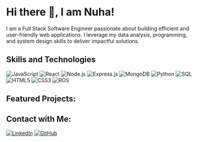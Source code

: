 # Hi there 👋, I am Nuha!

I am a Full Stack Software Engineer passionate about building efficient and user-friendly web applications.
I leverage my data analysis, programming, and system design skills to deliver impactful solutions.

## Skills and Technologies

![JavaScript](https://img.shields.io/badge/JavaScript-F7DF1E?style=for-the-badge&logo=javascript&logoColor=black)
![React](https://img.shields.io/badge/React-61DAFB?style=for-the-badge&logo=react&logoColor=black)
![Node.js](https://img.shields.io/badge/Node.js-339933?style=for-the-badge&logo=node.js&logoColor=white)
![Express.js](https://img.shields.io/badge/Express.js-000000?style=for-the-badge&logo=express&logoColor=white)
![MongoDB](https://img.shields.io/badge/MongoDB-47A248?style=for-the-badge&logo=mongodb&logoColor=white)
![Python](https://img.shields.io/badge/Python-3776AB?style=for-the-badge&logo=python&logoColor=white)
![SQL](https://img.shields.io/badge/SQL-005A9C?style=for-the-badge&logo=postgresql&logoColor=white)
![HTML5](https://img.shields.io/badge/HTML5-E34F26?style=for-the-badge&logo=html5&logoColor=white)
![CSS3](https://img.shields.io/badge/CSS3-1572B6?style=for-the-badge&logo=css3&logoColor=white)
![ROS](https://img.shields.io/badge/ROS-000000?style=for-the-badge&logo=ros&logoColor=white)

## Featured Projects:

<!--
### FocusTube: Distraction-Free Educational YouTube Web Application
[![FocusTube Screenshot](link-to-your-image.png)](https://github.com/YourUsername/FocusTube)
A full-stack web application that curates and delivers educational YouTube content, providing a focused learning experience.

### ScholarFind: Web-based encyclopedia for contemporary academic scholars and researchers (Work in Progress)
[![ScholarFind Screenshot](link-to-your-image.png)](https://github.com/YourUsername/ScholarFind)
A full-stack encyclopedia platform to provide comprehensive profiles of contemporary academic scholars and researchers.
--> 
## Contact with Me:

[![LinkedIn](https://img.shields.io/badge/LinkedIn-Visit%20My%20Profile-blue)](https://www.linkedin.com/in/yourprofile)
[![GitHub](https://img.shields.io/badge/GitHub-View%20My%20Repositories-black?logo=github)](https://github.com/YourUsername)
<!--
**nuhanishat/nuhanishat** is a ✨ _special_ ✨ repository because its `README.md` (this file) appears on your GitHub profile.

Here are some ideas to get you started:

- 🔭 I’m currently working on ...
- 🌱 I’m currently learning ...
- 👯 I’m looking to collaborate on ...
- 🤔 I’m looking for help with ...
- 💬 Ask me about ...
- 📫 How to reach me: ...
- 😄 Pronouns: ...
- ⚡ Fun fact: ...
-->
